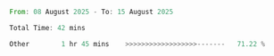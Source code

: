 <!--START_SECTION:waka-->

```rust
From: 08 August 2025 - To: 15 August 2025

Total Time: 42 mins

Other        1 hr 45 mins    >>>>>>>>>>>>>>>>>>-------   71.22 %
```

<!--END_SECTION:waka-->
